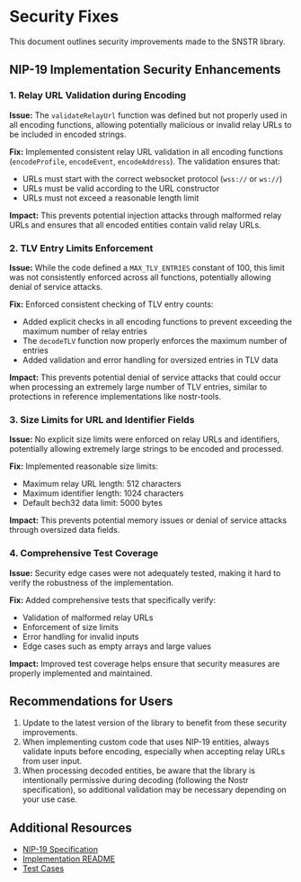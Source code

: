 # Security Fixes

This document outlines security improvements made to the SNSTR library.

## NIP-19 Implementation Security Enhancements

### 1. Relay URL Validation during Encoding

**Issue:** The `validateRelayUrl` function was defined but not properly used in all encoding functions, allowing potentially malicious or invalid relay URLs to be included in encoded strings.

**Fix:** Implemented consistent relay URL validation in all encoding functions (`encodeProfile`, `encodeEvent`, `encodeAddress`). The validation ensures that:
- URLs must start with the correct websocket protocol (`wss://` or `ws://`)
- URLs must be valid according to the URL constructor
- URLs must not exceed a reasonable length limit

**Impact:** This prevents potential injection attacks through malformed relay URLs and ensures that all encoded entities contain valid relay URLs.

### 2. TLV Entry Limits Enforcement

**Issue:** While the code defined a `MAX_TLV_ENTRIES` constant of 100, this limit was not consistently enforced across all functions, potentially allowing denial of service attacks.

**Fix:** Enforced consistent checking of TLV entry counts:
- Added explicit checks in all encoding functions to prevent exceeding the maximum number of relay entries
- The `decodeTLV` function now properly enforces the maximum number of entries
- Added validation and error handling for oversized entries in TLV data

**Impact:** This prevents potential denial of service attacks that could occur when processing an extremely large number of TLV entries, similar to protections in reference implementations like nostr-tools.

### 3. Size Limits for URL and Identifier Fields

**Issue:** No explicit size limits were enforced on relay URLs and identifiers, potentially allowing extremely large strings to be encoded and processed.

**Fix:** Implemented reasonable size limits:
- Maximum relay URL length: 512 characters
- Maximum identifier length: 1024 characters
- Default bech32 data limit: 5000 bytes

**Impact:** This prevents potential memory issues or denial of service attacks through oversized data fields.

### 4. Comprehensive Test Coverage

**Issue:** Security edge cases were not adequately tested, making it hard to verify the robustness of the implementation.

**Fix:** Added comprehensive tests that specifically verify:
- Validation of malformed relay URLs
- Enforcement of size limits
- Error handling for invalid inputs
- Edge cases such as empty arrays and large values

**Impact:** Improved test coverage helps ensure that security measures are properly implemented and maintained.

## Recommendations for Users

1. Update to the latest version of the library to benefit from these security improvements.
2. When implementing custom code that uses NIP-19 entities, always validate inputs before encoding, especially when accepting relay URLs from user input.
3. When processing decoded entities, be aware that the library is intentionally permissive during decoding (following the Nostr specification), so additional validation may be necessary depending on your use case.

## Additional Resources

- [NIP-19 Specification](https://github.com/nostr-protocol/nips/blob/master/19.md)
- [Implementation README](./src/nip19/README.md)
- [Test Cases](./tests/nip19/validation.test.ts) 